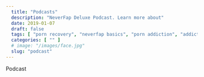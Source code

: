 ```yaml
---
  title: "Podcasts"
  description: "NeverFap Deluxe Podcast. Learn more about"
  date: 2019-01-07
  draft: false
  tags: [ "porn recovery", "neverfap basics", "porn addiction", "addiction", "awareness", "nofap", "neverfap", "neverfap deluxe", "neverfap basics", "nofap practices", "neverfap practices" ]
  categories: [ "" ]
  # image: "/images/face.jpg"
  slug: "podcast"
---
```


Podcast